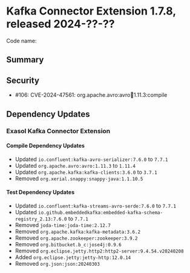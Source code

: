 # Kafka Connector Extension 1.7.8, released 2024-??-??

Code name:

## Summary

## Security

* #106: CVE-2024-47561: org.apache.avro:avro:jar:1.11.3:compile

## Dependency Updates

### Exasol Kafka Connector Extension

#### Compile Dependency Updates

* Updated `io.confluent:kafka-avro-serializer:7.6.0` to `7.7.1`
* Updated `org.apache.avro:avro:1.11.3` to `1.11.4`
* Updated `org.apache.kafka:kafka-clients:3.6.0` to `3.7.1`
* Removed `org.xerial.snappy:snappy-java:1.1.10.5`

#### Test Dependency Updates

* Updated `io.confluent:kafka-streams-avro-serde:7.6.0` to `7.7.1`
* Updated `io.github.embeddedkafka:embedded-kafka-schema-registry_2.13:7.6.0` to `7.7.1`
* Removed `joda-time:joda-time:2.12.7`
* Removed `org.apache.kafka:kafka-metadata:3.6.2`
* Removed `org.apache.zookeeper:zookeeper:3.9.2`
* Removed `org.bitbucket.b_c:jose4j:0.9.6`
* Removed `org.eclipse.jetty.http2:http2-server:9.4.54.v20240208`
* Added `org.eclipse.jetty:jetty-http:12.0.14`
* Removed `org.json:json:20240303`
